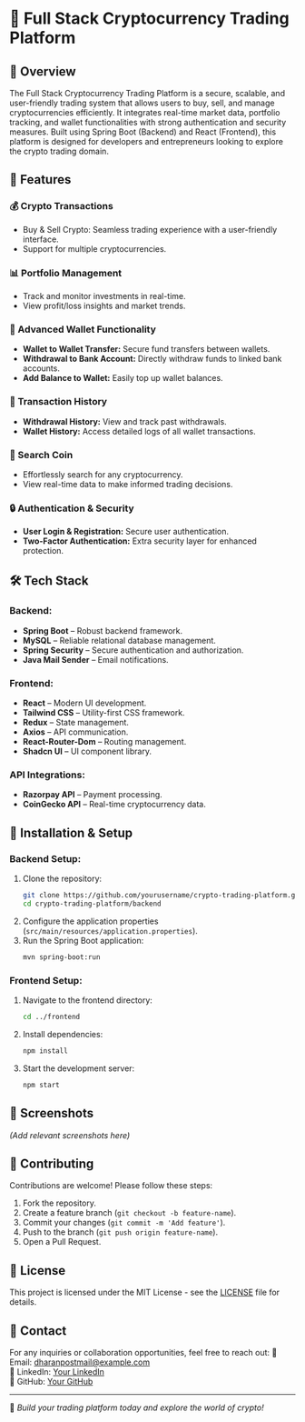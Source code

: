 # 🚀 Full Stack Cryptocurrency Trading Platform

## 📌 Overview

The Full Stack Cryptocurrency Trading Platform is a secure, scalable, and user-friendly trading system that allows users to buy, sell, and manage cryptocurrencies efficiently. It integrates real-time market data, portfolio tracking, and wallet functionalities with strong authentication and security measures. Built using Spring Boot (Backend) and React (Frontend), this platform is designed for developers and entrepreneurs looking to explore the crypto trading domain.

## 🎯 Features

### 💰 Crypto Transactions
- Buy & Sell Crypto: Seamless trading experience with a user-friendly interface.
- Support for multiple cryptocurrencies.

### 📊 Portfolio Management
- Track and monitor investments in real-time.
- View profit/loss insights and market trends.

### 🔐 Advanced Wallet Functionality
- **Wallet to Wallet Transfer:** Secure fund transfers between wallets.
- **Withdrawal to Bank Account:** Directly withdraw funds to linked bank accounts.
- **Add Balance to Wallet:** Easily top up wallet balances.

### 📜 Transaction History
- **Withdrawal History:** View and track past withdrawals.
- **Wallet History:** Access detailed logs of all wallet transactions.

### 🔎 Search Coin
- Effortlessly search for any cryptocurrency.
- View real-time data to make informed trading decisions.

### 🔒 Authentication & Security
- **User Login & Registration:** Secure user authentication.
- **Two-Factor Authentication:** Extra security layer for enhanced protection.

## 🛠️ Tech Stack

### Backend:
- **Spring Boot** – Robust backend framework.
- **MySQL** – Reliable relational database management.
- **Spring Security** – Secure authentication and authorization.
- **Java Mail Sender** – Email notifications.

### Frontend:
- **React** – Modern UI development.
- **Tailwind CSS** – Utility-first CSS framework.
- **Redux** – State management.
- **Axios** – API communication.
- **React-Router-Dom** – Routing management.
- **Shadcn UI** – UI component library.

### API Integrations:
- **Razorpay API** – Payment processing.
- **CoinGecko API** – Real-time cryptocurrency data.

## 🚀 Installation & Setup

### Backend Setup:
1. Clone the repository:
   ```sh
   git clone https://github.com/yourusername/crypto-trading-platform.git
   cd crypto-trading-platform/backend
   ```
2. Configure the application properties (`src/main/resources/application.properties`).
3. Run the Spring Boot application:
   ```sh
   mvn spring-boot:run
   ```

### Frontend Setup:
1. Navigate to the frontend directory:
   ```sh
   cd ../frontend
   ```
2. Install dependencies:
   ```sh
   npm install
   ```
3. Start the development server:
   ```sh
   npm start
   ```

## 📸 Screenshots
*(Add relevant screenshots here)*

## 📌 Contributing
Contributions are welcome! Please follow these steps:
1. Fork the repository.
2. Create a feature branch (`git checkout -b feature-name`).
3. Commit your changes (`git commit -m 'Add feature'`).
4. Push to the branch (`git push origin feature-name`).
5. Open a Pull Request.

## 📄 License
This project is licensed under the MIT License - see the [LICENSE](LICENSE) file for details.

## 💬 Contact
For any inquiries or collaboration opportunities, feel free to reach out:
📧 Email: dharanpostmail@example.com  
🔗 LinkedIn: [Your LinkedIn](https://www.linkedin.com/in/thulasidharan-p/)  
📂 GitHub: [Your GitHub](https://github.com/dharan-sdc)

---
🚀 *Build your trading platform today and explore the world of crypto!*
